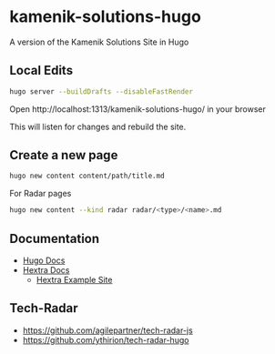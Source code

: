 # kamenik-solutions-hugo
A version of the Kamenik Solutions Site in Hugo

## Local Edits

```bash
hugo server --buildDrafts --disableFastRender
```

Open http://localhost:1313/kamenik-solutions-hugo/ in your browser

This will listen for changes and rebuild the site.

## Create a new page

```bash
hugo new content content/path/title.md
```

For Radar pages

```bash
hugo new content --kind radar radar/<type>/<name>.md
```

## Documentation

- [Hugo Docs](https://gohugo.io/documentation/)
- [Hextra Docs](https://imfing.github.io/hextra/docs/)
  - [Hextra Example Site](https://github.com/imfing/hextra/tree/main/exampleSite)

## Tech-Radar

- https://github.com/agilepartner/tech-radar-js
- https://github.com/ythirion/tech-radar-hugo
